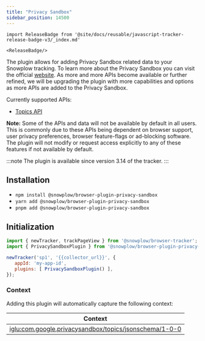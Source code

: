 ```yaml
---
title: "Privacy Sandbox"
sidebar_position: 14500
---
```


```mdx-code-block
import ReleaseBadge from '@site/docs/reusable/javascript-tracker-release-badge-v3/_index.md'

<ReleaseBadge/>
```

The plugin allows for adding Privacy Sandbox related data to your Snowplow tracking. To learn more about the Privacy Sandbox you can visit the official [website](https://www.privacysandbox.com/). As more and more APIs become available or further refined, we will be upgrading the plugin with more capabilities and options as more APIs are added to the Privacy Sandbox.

Currently supported APIs:
- [Topics API](https://developer.chrome.com/docs/privacy-sandbox/topics/overview/)

__Note:__ Some of the APIs and data will not be available by default in all users. This is commonly due to these APIs being dependent on browser support, user privacy preferences, browser feature-flags or ad-blocking software. The plugin will not modify or request access explicitly to any of these features if not available by default.

:::note
The plugin is available since version 3.14 of the tracker.
:::

## Installation

- `npm install @snowplow/browser-plugin-privacy-sandbox`
- `yarn add @snowplow/browser-plugin-privacy-sandbox`
- `pnpm add @snowplow/browser-plugin-privacy-sandbox`

## Initialization

```javascript
import { newTracker, trackPageView } from '@snowplow/browser-tracker';
import { PrivacySandboxPlugin } from '@snowplow/browser-plugin-privacy-sandbox';

newTracker('sp1', '{{collector_url}}', { 
   appId: 'my-app-id', 
   plugins: [ PrivacySandboxPlugin() ],
});
```

### Context

Adding this plugin will automatically capture the following context:

| Context |
| --- |
| [iglu:com.google.privacysandbox/topics/jsonschema/1-0-0](https://github.com/snowplow/iglu-central/blob/master/schemas/com.google.privacysandbox/topics/jsonschema/1-0-0) |
